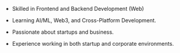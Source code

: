 - Skilled in Frontend and Backend Development (Web)
- Learning AI/ML, Web3, and Cross-Platform Development.

- Passionate about startups and business.
- Experience working in both startup and corporate environments.
